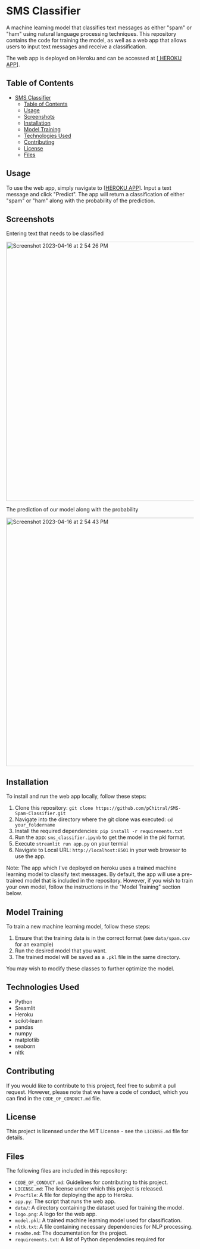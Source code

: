# SMS Classifier

A machine learning model that classifies text messages as either "spam" or "ham" using natural language processing techniques. This repository contains the code for training the model, as well as a web app that allows users to input text messages and receive a classification.

The web app is deployed on Heroku and can be accessed at [[ HEROKU APP](https://chitralpatil-spam-classifier.herokuapp.com/)].

## Table of Contents

- [SMS Classifier](#sms-classifier)
  - [Table of Contents](#table-of-contents)
  - [Usage](#usage)
  - [Screenshots](#screenshots)
  - [Installation](#installation)
  - [Model Training](#model-training)
  - [Technologies Used](#technologies-used)
  - [Contributing](#contributing)
  - [License](#license)
  - [Files](#files)

## Usage

To use the web app, simply navigate to [[HEROKU APP](https://chitralpatil-spam-classifier.herokuapp.com/)]. Input a text message and click "Predict". The app will return a classification of either "spam" or "ham" along with the probability of the prediction.

## Screenshots 

Entering text that needs to be classified

<img width="695" alt="Screenshot 2023-04-16 at 2 54 26 PM" src="https://user-images.githubusercontent.com/69043137/232335491-97eaf5af-7015-4236-9642-b4b282824932.png">

The prediction of our model along with the probability

<img width="666" alt="Screenshot 2023-04-16 at 2 54 43 PM" src="https://user-images.githubusercontent.com/69043137/232335514-5070567d-4ab5-4c2a-a0c3-4f15a4da7533.png">




## Installation

To install and run the web app locally, follow these steps:

1. Clone this repository: `git clone https://github.com/pChitral/SMS-Spam-Classifier.git`
2. Navigate into the directory where the git clone was executed: `cd your_foldername`
3. Install the required dependencies: `pip install -r requirements.txt`
4. Run the app: `sms_classifier.ipynb` to get the model in the pkl format.
5. Execute `streamlit run app.py` on your termial
6. Navigate to Local URL: `http://localhost:8501` in your web browser to use the app.

Note: The app which I've deployed on heroku uses a trained machine learning model to classify text messages. By default, the app will use a pre-trained model that is included in the repository. However, if you wish to train your own model, follow the instructions in the "Model Training" section below. 

## Model Training

To train a new machine learning model, follow these steps:

1. Ensure that the training data is in the correct format (see `data/spam.csv` for an example)
2. Run the desired model that you want.
3. The trained model will be saved as a `.pkl` file in the same directory.

You may wish to modify these classes to further optimize the model.

## Technologies Used

- Python
- Sreamlit
- Heroku
- scikit-learn
- pandas
- numpy
- matplotlib
- seaborn
- nltk


## Contributing

If you would like to contribute to this project, feel free to submit a pull request. However, please note that we have a code of conduct, which you can find in the `CODE_OF_CONDUCT.md` file.

## License

This project is licensed under the MIT License - see the `LICENSE.md` file for details.

## Files

The following files are included in this repository:

- `CODE_OF_CONDUCT.md`: Guidelines for contributing to this project.
- `LICENSE.md`: The license under which this project is released.
- `Procfile`: A file for deploying the app to Heroku.
- `app.py`: The script that runs the web app.
- `data/`: A directory containing the dataset used for training the model.
- `logo.png`: A logo for the web app.
- `model.pkl`: A trained machine learning model used for classification.
- `nltk.txt`: A file containing necessary dependencies for NLP processing.
- `readme.md`: The documentation for the project.
- `requirements.txt`: A list of Python dependencies required for
